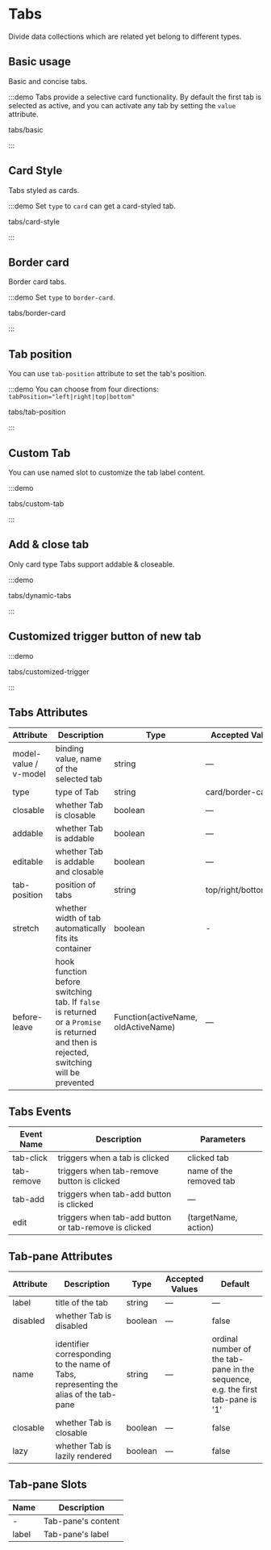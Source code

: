 # Tabs

Divide data collections which are related yet belong to different types.

<style lang="scss">

:not(.el-tabs--border-card) > .el-tabs__content {
  padding: 32px;
  background-color: #F4F5F7;
  color: #6B778C;
  font-size: 32px;
  font-weight: 600;
}

.el-tabs--right, .el-tabs--left {
  .el-tabs__content {
    height: 100%;
  }
}
</style>

## Basic usage

Basic and concise tabs.

:::demo Tabs provide a selective card functionality. By default the first tab is selected as active, and you can activate any tab by setting the `value` attribute.

tabs/basic

:::

## Card Style

Tabs styled as cards.

:::demo Set `type` to `card` can get a card-styled tab.

tabs/card-style

:::

## Border card

Border card tabs.

:::demo Set `type` to `border-card`.

tabs/border-card

:::

## Tab position

You can use `tab-position` attribute to set the tab's position.

:::demo You can choose from four directions: `tabPosition="left|right|top|bottom"`

tabs/tab-position

:::

## Custom Tab

You can use named slot to customize the tab label content.

:::demo

tabs/custom-tab

:::

## Add & close tab

Only card type Tabs support addable & closeable.

:::demo

tabs/dynamic-tabs

:::

## Customized trigger button of new tab

:::demo

tabs/customized-trigger

:::

## Tabs Attributes

| Attribute             | Description                                                                                                                             | Type                                | Accepted Values       | Default           |
| --------------------- | --------------------------------------------------------------------------------------------------------------------------------------- | ----------------------------------- | --------------------- | ----------------- |
| model-value / v-model | binding value, name of the selected tab                                                                                                 | string                              | —                     | name of first tab |
| type                  | type of Tab                                                                                                                             | string                              | card/border-card      | —                 |
| closable              | whether Tab is closable                                                                                                                 | boolean                             | —                     | false             |
| addable               | whether Tab is addable                                                                                                                  | boolean                             | —                     | false             |
| editable              | whether Tab is addable and closable                                                                                                     | boolean                             | —                     | false             |
| tab-position          | position of tabs                                                                                                                        | string                              | top/right/bottom/left | top               |
| stretch               | whether width of tab automatically fits its container                                                                                   | boolean                             | -                     | false             |
| before-leave          | hook function before switching tab. If `false` is returned or a `Promise` is returned and then is rejected, switching will be prevented | Function(activeName, oldActiveName) | —                     | —                 |

## Tabs Events

| Event Name | Description                                           | Parameters              |
| ---------- | ----------------------------------------------------- | ----------------------- |
| tab-click  | triggers when a tab is clicked                        | clicked tab             |
| tab-remove | triggers when tab-remove button is clicked            | name of the removed tab |
| tab-add    | triggers when tab-add button is clicked               | —                       |
| edit       | triggers when tab-add button or tab-remove is clicked | (targetName, action)    |

## Tab-pane Attributes

| Attribute | Description                                                                          | Type    | Accepted Values | Default                                                                        |
| --------- | ------------------------------------------------------------------------------------ | ------- | --------------- | ------------------------------------------------------------------------------ |
| label     | title of the tab                                                                     | string  | —               | —                                                                              |
| disabled  | whether Tab is disabled                                                              | boolean | —               | false                                                                          |
| name      | identifier corresponding to the name of Tabs, representing the alias of the tab-pane | string  | —               | ordinal number of the tab-pane in the sequence, e.g. the first tab-pane is '1' |
| closable  | whether Tab is closable                                                              | boolean | —               | false                                                                          |
| lazy      | whether Tab is lazily rendered                                                       | boolean | —               | false                                                                          |

## Tab-pane Slots

| Name  | Description        |
| ----- | ------------------ |
| -     | Tab-pane's content |
| label | Tab-pane's label   |
